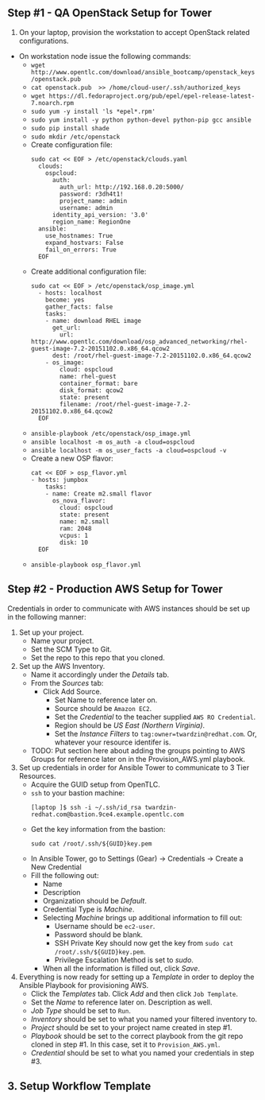 ## Step #1 - QA OpenStack Setup for Tower
1. On your laptop, provision the workstation to accept OpenStack related configurations.
  * On workstation node issue the following commands: 
    * `wget http://www.opentlc.com/download/ansible_bootcamp/openstack_keys/openstack.pub`
    * `cat openstack.pub  >> /home/cloud-user/.ssh/authorized_keys`
    * `wget https://dl.fedoraproject.org/pub/epel/epel-release-latest-7.noarch.rpm`
    * `sudo yum -y install 'ls *epel*.rpm'`
    * `sudo yum install -y python python-devel python-pip gcc ansible`
    * `sudo pip install shade`
    * `sudo mkdir /etc/openstack`
    * Create configuration file:
      ```
      sudo cat << EOF > /etc/openstack/clouds.yaml
        clouds:
          ospcloud:
            auth:
              auth_url: http://192.168.0.20:5000/
              password: r3dh4t1!
              project_name: admin
              username: admin
            identity_api_version: '3.0'
            region_name: RegionOne
        ansible:
          use_hostnames: True
          expand_hostvars: False
          fail_on_errors: True
        EOF
        ```
    * Create additional configuration file:
      ```
      sudo cat << EOF > /etc/openstack/osp_image.yml
        - hosts: localhost
          become: yes
          gather_facts: false
          tasks:
          - name: download RHEL image
            get_url:
              url: http://www.opentlc.com/download/osp_advanced_networking/rhel-guest-image-7.2-20151102.0.x86_64.qcow2
            dest: /root/rhel-guest-image-7.2-20151102.0.x86_64.qcow2
          - os_image:
              cloud: ospcloud
              name: rhel-guest
              container_format: bare
              disk_format: qcow2
              state: present
              filename: /root/rhel-guest-image-7.2-20151102.0.x86_64.qcow2
        EOF
        ```
    * `ansible-playbook /etc/openstack/osp_image.yml`
    * `ansible localhost -m os_auth -a cloud=ospcloud`
    * `ansible localhost -m os_user_facts -a cloud=ospcloud -v`
    * Create a new OSP flavor:
      ```
      cat << EOF > osp_flavor.yml
      - hosts: jumpbox
          tasks:
          - name: Create m2.small flavor
            os_nova_flavor:
              cloud: ospcloud
              state: present
              name: m2.small
              ram: 2048
              vcpus: 1
              disk: 10
        EOF
      ```
    * `ansible-playbook osp_flavor.yml`

## Step #2 - Production AWS Setup for Tower

Credentials in order to communicate with AWS instances should be set up in the following manner:

1. Set up your project.
    * Name your project.
    * Set the SCM Type to Git.
    * Set the repo to this repo that you cloned.
2. Set up the AWS Inventory.
    * Name it accordingly under the *Details* tab.
    * From the *Sources* tab:
      * Click Add Source.  
        * Set Name to reference later on.
        * Source should be `Amazon EC2`.
        * Set the *Credential* to the teacher supplied `AWS RO Credential`.
        * Region should be *US East (Northern Virginia)*.
        * Set the *Instance Filters* to `tag:owner=twardzin@redhat.com`.  Or, whatever your resource identifer is.
    * TODO: Put section here about adding the groups pointing to AWS Groups for reference later on in the Provision_AWS.yml playbook.
3. Set up credentials in order for Ansible Tower to communicate to 3 Tier Resources.
    * Acquire the GUID setup from OpenTLC.
    * `ssh` to your bastion machine:
      ```
      [laptop ]$ ssh -i ~/.ssh/id_rsa twardzin-redhat.com@bastion.9ce4.example.opentlc.com
      ```
    * Get the key information from the bastion:
      ```
      sudo cat /root/.ssh/${GUID}key.pem 
      ```
    * In Ansible Tower, go to Settings (Gear) -> Credentials -> Create a New Credential
    * Fill the following out:
      * Name
      * Description
      * Organization should be *Default*.
      * Credential Type is *Machine*.
      * Selecting *Machine* brings up additional information to fill out:
        * Username should be `ec2-user`.
        * Password should be blank.
        * SSH Private Key should now get the key from `sudo cat /root/.ssh/${GUID}key.pem`.
        * Privilege Escalation Method is set to *sudo*.
      * When all the information is filled out, click *Save*.
4. Everything is now ready for setting up a *Template* in order to deploy the Ansible Playbook for provisioning AWS.
    * Click the *Templates* tab.  Click *Add* and then click `Job Template`.
    * Set the *Name* to reference later on.  Description as well.
    * *Job Type* should be set to `Run`.
    * *Inventory* should be set to what you named your filtered inventory to.
    * *Project* should be set to your project name created in step #1.
    * *Playbook* should be set to the correct playbook from the git repo cloned in step #1.  In this case, set it to `Provision_AWS.yml`.
    * *Credential* should be set to what you named your credentials in step #3.

## 3. Setup Workflow Template




